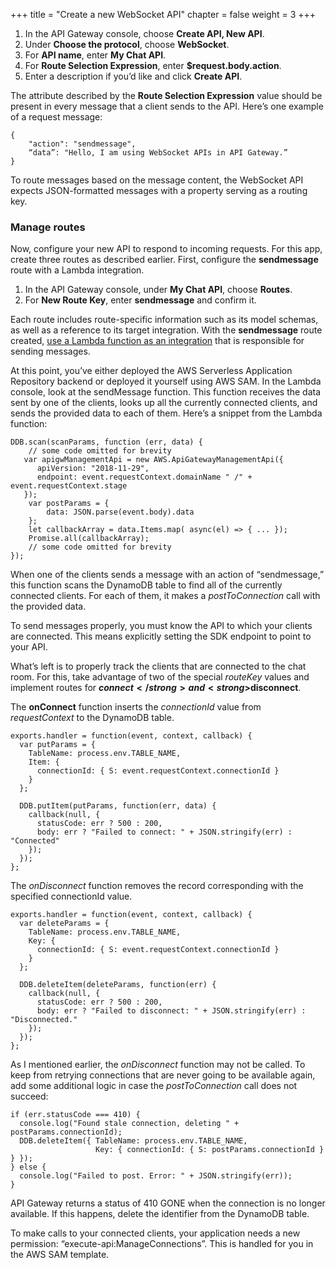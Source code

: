 +++
title = "Create a new WebSocket API"
chapter = false
weight = 3
+++

<ol> 
<li>In the API Gateway console, choose <strong>Create API, New API</strong>.</li> 
<li>Under <strong>Choose the protocol</strong>, choose <strong>WebSocket</strong>.</li> 
<li>For <strong>API name</strong>, enter <strong>My Chat API</strong>.</li> 
<li>For <strong>Route Selection Expression</strong>, enter <strong>$request.body.action</strong>.</li> 
<li>Enter a description if you’d like and click <strong>Create API</strong>.</li> 
</ol> 

The attribute described by the <strong>Route Selection Expression</strong> value should be present in every message that a client sends to the API. Here’s one example of a request message:

```
{
    "action": "sendmessage",
    “data”: "Hello, I am using WebSocket APIs in API Gateway.”
}
```

To route messages based on the message content, the WebSocket API expects JSON-formatted messages with a property serving as a routing key.

### Manage routes

Now, configure your new API to respond to incoming requests. For this app, create three routes as described earlier. First, configure the <strong>sendmessage</strong> route with a Lambda integration.

<ol> 
<li>In the API Gateway console, under <strong>My Chat API</strong>, choose <strong>Routes</strong>.</li> 
<li>For <strong>New Route Key</strong>, enter <strong>sendmessage</strong> and confirm it.</li> 
</ol> 

Each route includes route-specific information such as its model schemas, as well as a reference to its target integration. With the <strong>sendmessage</strong> route created, <a href="https://docs.aws.amazon.com/apigateway/latest/developerguide/api-gateway-create-api-as-simple-proxy-for-lambda.html" target="_blank" rel="noopener">use a Lambda function as an integration</a> that is responsible for sending messages.

At this point, you’ve either deployed the AWS Serverless Application Repository backend or deployed it yourself using AWS SAM. In the Lambda console, look at the sendMessage function. This function receives the data sent by one of the clients, looks up all the currently connected clients, and sends the provided data to each of them. Here’s a snippet from the Lambda function:

```
DDB.scan(scanParams, function (err, data) {
    // some code omitted for brevity
   var apigwManagementApi = new AWS.ApiGatewayManagementApi({
      apiVersion: "2018-11-29",
      endpoint: event.requestContext.domainName " /" + event.requestContext.stage
   });
    var postParams = {
        data: JSON.parse(event.body).data
    };
    let callbackArray = data.Items.map( async(el) => { ... });
    Promise.all(callbackArray);
    // some code omitted for brevity
});
```

When one of the clients sends a message with an action of “sendmessage,” this function scans the DynamoDB table to find all of the currently connected clients. For each of them, it makes a <em>postToConnection</em> call with the provided data.

To send messages properly, you must know the API to which your clients are connected. This means explicitly setting the SDK endpoint to point to your API.

What’s left is to properly track the clients that are connected to the chat room. For this, take advantage of two of the special <em>routeKey</em> values and implement routes for <strong>$connect</strong> and <strong>$disconnect</strong>.

The <strong>onConnect</strong> function inserts the <em>connectionId</em> value from <em>requestContext</em> to the DynamoDB table.

```
exports.handler = function(event, context, callback) {
  var putParams = {
    TableName: process.env.TABLE_NAME,
    Item: {
      connectionId: { S: event.requestContext.connectionId }
    }
  };

  DDB.putItem(putParams, function(err, data) {
    callback(null, {
      statusCode: err ? 500 : 200,
      body: err ? "Failed to connect: " + JSON.stringify(err) : "Connected"
    });
  });
};
```

The <em>onDisconnect</em> function removes the record corresponding with the specified connectionId value.

```
exports.handler = function(event, context, callback) {
  var deleteParams = {
    TableName: process.env.TABLE_NAME,
    Key: {
      connectionId: { S: event.requestContext.connectionId }
    }
  };

  DDB.deleteItem(deleteParams, function(err) {
    callback(null, {
      statusCode: err ? 500 : 200,
      body: err ? "Failed to disconnect: " + JSON.stringify(err) : "Disconnected."
    });
  });
};
```

As I mentioned earlier, the <em>onDisconnect</em> function may not be called. To keep from retrying connections that are never going to be available again, add some additional logic in case the <em>postToConnection</em> call does not succeed:

```
if (err.statusCode === 410) {
  console.log("Found stale connection, deleting " + postParams.connectionId);
  DDB.deleteItem({ TableName: process.env.TABLE_NAME,
                   Key: { connectionId: { S: postParams.connectionId } } });
} else {
  console.log("Failed to post. Error: " + JSON.stringify(err));
}
```

API Gateway returns a status of 410 GONE when the connection is no longer available. If this happens, delete the identifier from the DynamoDB table.

To make calls to your connected clients, your application needs a new permission: “execute-api:ManageConnections”. This is handled for you in the AWS SAM template.